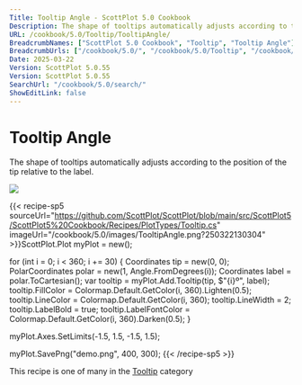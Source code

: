 ```yaml
---
Title: Tooltip Angle - ScottPlot 5.0 Cookbook
Description: The shape of tooltips automatically adjusts according to the position of the tip relative to the label.
URL: /cookbook/5.0/Tooltip/TooltipAngle/
BreadcrumbNames: ["ScottPlot 5.0 Cookbook", "Tooltip", "Tooltip Angle"]
BreadcrumbUrls: ["/cookbook/5.0/", "/cookbook/5.0/Tooltip", "/cookbook/5.0/Tooltip/TooltipAngle"]
Date: 2025-03-22
Version: ScottPlot 5.0.55
Version: ScottPlot 5.0.55
SearchUrl: "/cookbook/5.0/search/"
ShowEditLink: false
---
```



<div class='d-flex align-items-center mt-5'>
<h1 class='me-2 text-dark my-0 border-0'>Tooltip Angle</h1>
</div>

The shape of tooltips automatically adjusts according to the position of the tip relative to the label.

[![](/cookbook/5.0/images/TooltipAngle.png?250322130304)](/cookbook/5.0/images/TooltipAngle.png?250322130304)

{{< recipe-sp5 sourceUrl="https://github.com/ScottPlot/ScottPlot/blob/main/src/ScottPlot5/ScottPlot5%20Cookbook/Recipes/PlotTypes/Tooltip.cs" imageUrl="/cookbook/5.0/images/TooltipAngle.png?250322130304" >}}ScottPlot.Plot myPlot = new();

for (int i = 0; i &lt; 360; i += 30)
{
    Coordinates tip = new(0, 0);
    PolarCoordinates polar = new(1, Angle.FromDegrees(i));
    Coordinates label = polar.ToCartesian();
    var tooltip = myPlot.Add.Tooltip(tip, $"{i}º", label);
    tooltip.FillColor = Colormap.Default.GetColor(i, 360).Lighten(0.5);
    tooltip.LineColor = Colormap.Default.GetColor(i, 360);
    tooltip.LineWidth = 2;
    tooltip.LabelBold = true;
    tooltip.LabelFontColor = Colormap.Default.GetColor(i, 360).Darken(0.5);
}

myPlot.Axes.SetLimits(-1.5, 1.5, -1.5, 1.5);

myPlot.SavePng("demo.png", 400, 300);
{{< /recipe-sp5 >}}

<div class='my-5 text-center'>This recipe is one of many in the <a href='/cookbook/5.0/Tooltip'>Tooltip</a> category</div>


